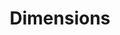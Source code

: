 ---
layout: default
bigquery: https://console.cloud.google.com/bigquery?p=covid-19-dimensions-ai&page=table&d=data&t=publications
contributors: Digital Science, https://www.digital-science.com/
cost: Free for personal, non-commercial use.
description: Dimensions contains more than 100 million publications, ranging from
  articles published in scholarly journals, books and book chapters, to preprints
  and conference proceedings. All publications are contextualized with linked data
  sets, funding, publications, patents, clinical trials, and policy documents. You
  can also view associated categories, funders, institutions, and researcher profiles.
documentation: https://docs.dimensions.ai/bigquery/index.html
last_edit: Mon, 04 Apr 2022 19:04:00 GMT
location: https://www.dimensions.ai/products/free/
maintained_by: Digital Science, https://www.digital-science.com/
schema_fields: '[''citations_count'', ''resulting_publication_doi'', ''funder_orgs'',
  ''priority_year'', ''date_online'', ''family_members_ids'', ''publication_ids'',
  ''arxiv_id'', ''associated_publication_pmid'', ''pages'', ''current_assignee_orgs'',
  ''description'', ''research_org_countries'', ''date_imported_gbq'', ''publisher'',
  ''legal_events'', ''conference'', ''parent_id'', ''original_assignee'', ''end_year'',
  ''publication_date'', ''concepts'', ''cpc'', ''filing_date'', ''category_rcdc'',
  ''doi'', ''grant_number'', ''repository_url'', ''end_date'', ''assignee_orgs'',
  ''active_years'', ''pmcid'', ''priority_date'', ''resulting_publication_ids'', ''journal_lists'',
  ''wikipedia_url'', ''title'', ''date_print'', ''abstract'', ''isbn'', ''category_icrp_ct'',
  ''current_assignee_countries'', ''funding_eur'', ''category_icrp_cso'', ''gender'',
  ''name'', ''links'', ''language'', ''funding_amount'', ''authors'', ''type'', ''registry'',
  ''funder_org_countries'', ''date_normal'', ''issue'', ''associated_grant_ids'',
  ''email_address'', ''expiration_date'', ''current_assignee'', ''funding_gbp'', ''relationships'',
  ''kind'', ''clinical_trial_ids'', ''research_org_cities'', ''associated_publication_doi'',
  ''brief_title'', ''original_title'', ''application_number'', ''category_hra'', ''funder_org'',
  ''research_org_state_names'', ''filing_year'', ''altmetrics'', ''category_hrcs_rac'',
  ''source_id'', ''funder_countries'', ''funding_nzd'', ''category_uoa'', ''created_date'',
  ''id'', ''cited_by_ids'', ''volume'', ''foa_number'', ''mesh_terms'', ''eisbn'',
  ''legal_status'', ''funder_org_acronyms'', ''repository_name'', ''repository_id'',
  ''status'', ''funding_aud'', ''acronym'', ''embargo_date'', ''research_org_state_codes'',
  ''organisation_details'', ''acronyms'', ''research_org_city_names'', ''labels'',
  ''funding_currency'', ''original_assignee_orgs'', ''conditions'', ''citation_string'',
  ''book_title'', ''category_for'', ''funding_chf'', ''phase'', ''family_id'', ''ipcr'',
  ''editors'', ''funding_details'', ''established'', ''date_modified'', ''reference_ids'',
  ''researcher_ids'', ''investigators'', ''associated_publication_arxiv_id'', ''filing_status'',
  ''funding_usd'', ''publication_year'', ''pmid'', ''category_sdg'', ''supporting_grant_ids'',
  ''original_abstract'', ''external_ids'', ''subtitles'', ''year'', ''address'', ''citations'',
  ''linkout'', ''category_hrcs_hc'', ''inventor_names'', ''granted_date'', ''funding_jpy'',
  ''original_assignee_countries'', ''associated_publication_id'', ''expiration_year'',
  ''open_access_categories_v2'', ''funding_cny'', ''aliases'', ''start_date'', ''book_series_title'',
  ''start_year'', ''interventions'', ''open_access_categories'', ''category_bra'',
  ''metrics'', ''jurisdiction'', ''family_count'', ''funding_cad'', ''mesh_headings'',
  ''date_inserted'', ''categories'', ''license'', ''funder_org_state_codes'', ''assignee_countries'',
  ''journal'', ''date'', ''patent_ids'', ''acknowledgements'', ''proceedings_title'',
  ''types'', ''research_orgs'', ''funder_org_cities'', ''granted_year'', ''research_org_country_names'']'
shortname: dimensions
tags:
- scholarly literature
- patents
- funding
- clinical trials
- academic profiles
terms_of_use: 'Use of both the Dimensions COVID-19 dataset and full Dimensions dataset
  are subject to the Dimensions Terms of use: https://www.dimensions.ai/policies-terms-legal '
title: Dimensions
uuid: dcff88bd-fe6b-4fdb-8159-809bf9d7bc1c
---